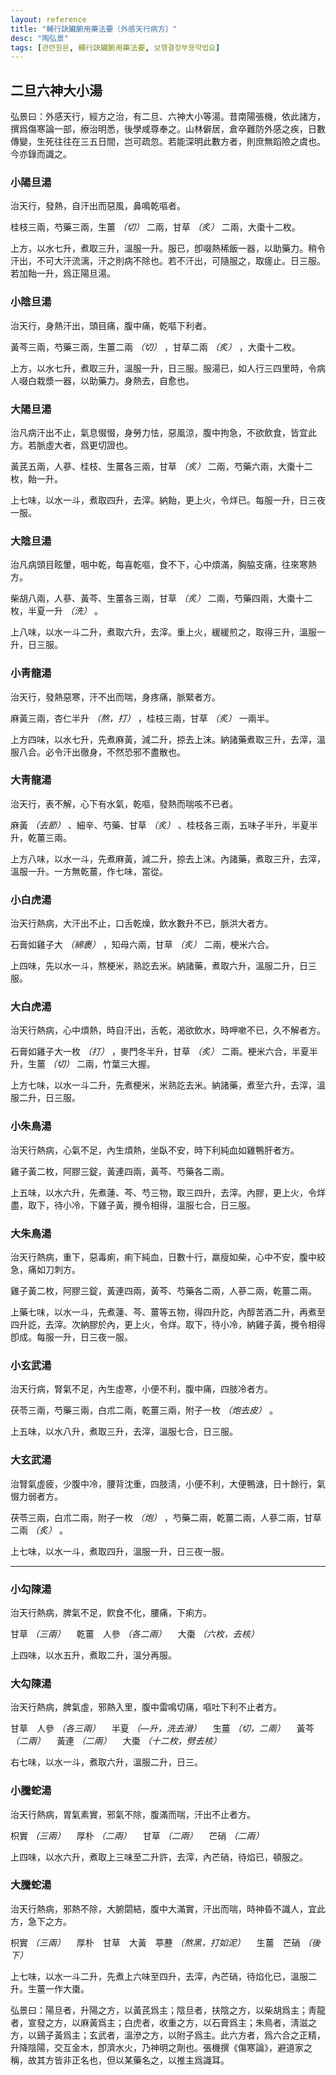 ```yaml
---
layout: reference
title: "輔行訣臟腑用藥法要〔外感天行病方〕"
desc: "陶弘景"
tags: [관련원문, 輔行訣臟腑用藥法要, 보행결장부용약법요]
---
```


## 二旦六神大小湯

弘景曰：外感天行，經方之治，有二旦、六神大小等湯。昔南陽張機，依此諸方，撰爲傷寒論一部，療治明悉，後學咸尊奉之。山林僻居，倉卒難防外感之疾，日數傳變，生死往往在三五日間，岂可疏忽。若能深明此數方者，則庶無蹈險之虞也。今亦錄而識之。

### 小陽旦湯

治天行，發熱，自汗出而惡風，鼻鳴乾嘔者。

桂枝三兩，芍藥三兩，生薑 _（切）_ 二兩，甘草 _（炙）_ 二兩，大棗十二枚。

上方，以水七升，煮取三升，溫服一升。服已，卽啜熱稀飯一器，以助藥力。稍令汗出，不可大汗流漓，汗之則病不除也。若不汗出，可隨服之，取瘥止。日三服。若加飴一升，爲正陽旦湯。

### 小陰旦湯

治天行，身熱汗出，頭目痛，腹中痛，乾嘔下利者。

黃芩三兩，芍藥三兩，生薑二兩 _（切）_ ，甘草二兩 _（炙）_ ，大棗十二枚。

上方，以水七升，煮取三升，溫服一升，日三服。服湯已，如人行三四里時，令病人啜白栽漿一器，以助藥力。身熱去，自愈也。

### 大陽旦湯

治凡病汗出不止，氣息惙惙，身勞力怯，惡風涼，腹中拘急，不欲飲食，皆宜此方。若脈虛大者，爲更切證也。

黃芪五兩，人蔘、桂枝、生薑各三兩，甘草 _（炙）_ 二兩，芍藥六兩，大棗十二枚，飴一升。

上七味，以水一斗，煮取四升，去滓。納飴，更上火，令烊已。每服一升，日三夜一服。

### 大陰旦湯

治凡病頭目眩暈，咽中乾，每喜乾嘔，食不下，心中煩滿，胸脇支痛，往來寒熱方。

柴胡八兩，人蔘、黃芩、生薑各三兩，甘草 _（炙）_ 二兩，芍藥四兩，大棗十二枚，半夏一升 _（洗）_ 。

上八味，以水一斗二升，煮取六升，去滓。重上火，緩緩煎之，取得三升，溫服一升，日三服。

### 小靑龍湯

治天行，發熱惡寒，汗不出而喘，身疼痛，脈緊者方。

麻黃三兩，杏仁半升 _（熬，打）_ ，桂枝三兩，甘草 _（炙）_ 一兩半。

上方四味，以水七升，先煮麻黃，減二升，掠去上沫。納諸藥煮取三升，去滓，溫服八合。必令汗出徹身，不然恐邪不盡散也。


### 大靑龍湯

治天行，表不解，心下有水氣，乾嘔，發熱而喘咳不已者。

麻黃 _（去節）_ 、細辛、芍藥、甘草 _（炙）_ 、桂枝各三兩，五味子半升，半夏半升，乾薑三兩。

上方八味，以水一斗，先煮麻黃，減二升，掠去上沫。內諸藥，煮取三升，去滓，溫服一升。一方無乾薑，作七味，當從。

### 小白虎湯

治天行熱病，大汗出不止，口舌乾燥，飲水數升不已，脈洪大者方。

石膏如雞子大 _（綿裹）_ ，知母六兩，甘草 _（炙）_ 二兩，梗米六合。

上四味，先以水一斗，熬梗米，熟訖去米。納諸藥，煮取六升，溫服二升，日三服。

### 大白虎湯

治天行熱病，心中煩熱，時自汗出，舌乾，渴欲飲水，時呷嗽不已，久不解者方。

石膏如雞子大一枚 _（打）_ ，麥門冬半升，甘草 _（炙）_ 二兩。梗米六合，半夏半升，生薑 _（切）_ 二兩，竹葉三大握。

上方七味，以水一斗二升，先煮梗米，米熟訖去米。納諸藥，煮至六升，去滓，溫服二升，日三服。

### 小朱鳥湯

治天行熱病，心氣不足，內生煩熱，坐臥不安，時下利純血如雞鴨肝者方。

雞子黃二枚，阿膠三錠，黃連四兩，黃芩、芍藥各二兩。

上五味，以水六升，先煮蓮、芩、芍三物，取三四升，去滓。內膠，更上火，令烊盡，取下，待小冷，下雞子黃，攪令相得，溫服七合，日三服。

### 大朱鳥湯

治天行熱病，重下，惡毒痢，痢下純血，日數十行，羸瘦如柴，心中不安，腹中絞急，痛如刀刺方。

雞子黃二枚，阿膠三錠，黃連四兩，黃芩、芍藥各二兩，人蔘二兩，乾薑二兩。

上藥七味，以水一斗，先煮蓮、芩、薑等五物，得四升訖，內醇苦酒二升，再煮至四升訖，去滓。次納膠於內，更上火，令烊。取下，待小冷，納雞子黃，攪令相得卽成。每服一升，日三夜一服。

### 小玄武湯

治天行病，腎氣不足，內生虛寒，小便不利，腹中痛，四肢冷者方。

茯苓三兩，芍藥三兩，白朮二兩，乾薑三兩，附子一枚 _（炮去皮）_ 。

上五味，以水八升，煮取三升，去滓，溫服七合，日三服。

### 大玄武湯

治腎氣虛疲，少腹中冷，腰背沈重，四肢淸，小便不利，大便鴨溏，日十餘行，氣惙力弱者方。

茯苓三兩，白朮二兩，附子一枚 _（炮）_ ，芍藥二兩，乾薑二兩，人蔘二兩，甘草二兩 _（炙）_ 。

上七味，以水一斗，煮取四升，溫服一升，日三夜一服。


***

<!-- 딴 곳에서 온 것 -->


###  小勾陳湯

治天行熱病，脾氣不足，飮食不化，腰痛，下痢方。

甘草  _（三兩）_  　乾薑　人參  _（各二兩）_  　大棗  _（六枚，去核）_

上四味，以水五升，煮取二升，溫分再服。

###  大勾陳湯

治天行熱病，脾氣虛，邪熱入里，腹中雷鳴切痛，嘔吐下利不止者方。

甘草　人參  _（各三兩）_  　半夏  _（—升，洗去滑）_  　生薑  _（切，二兩）_  　黃芩  _（二兩）_  　黃連  _（二兩）_  　大棗  _（十二枚，劈去核）_

右七味，以水一斗，煮取六升，溫服二升，日三。

###  小騰蛇湯

治天行熱病，胃氣素實，邪氣不除，腹滿而喘，汗出不止者方。

枳實  _（三兩）_  　厚朴  _（二兩）_  　甘草  _（二兩）_  　芒硝  _（二兩）_

上四味，以水六升，煮取上三味至二升許，去滓，內芒硝，待焰已，頓服之。

###  大騰蛇湯

治天行熱病，邪熱不除，大腑閟結，腹中大滿實，汗出而喘，時神昏不識人，宜此方，急下之方。

枳實  _（三兩）_  　厚朴　甘草　大黃　葶藶  _（熬黑，打如泥）_  　生薑　芒硝  _（後下）_

上七味，以水一斗二升，先煮上六味至四升，去滓，內芒硝，待焰化已，溫服二升。生薑一作大棗。

弘景曰：陽旦者，升陽之方，以黃芪爲主；陰旦者，扶陰之方，以柴胡爲主；靑龍者，宣發之方，以麻黃爲主；白虎者，收重之方，以石膏爲主；朱鳥者，淸滋之方，以鷄子黃爲主；玄武者，溫滲之方，以附子爲主。此六方者，爲六合之正精，升降陰陽，交互金木，卽濟水火，乃神明之劑也。張機撰《傷寒論》，避道家之稱，故其方皆非正名也，但以某藥名之，以推主爲識耳。

